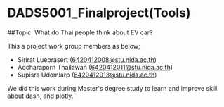 # DADS5001_Finalproject(Tools)

##Topic: What do Thai people think about EV car?

This a project work group members as below;
- Sirirat Lueprasert (6420412008@stu.nida.ac.th)
- Adcharaporn Thailawan (6420412011@stu.nida.ac.th)
- Supisra Udomlarp (6420412013@stu.nida.ac.th)

We did this work during Master's degree study to learn and improve skill about dash, and plotly.
